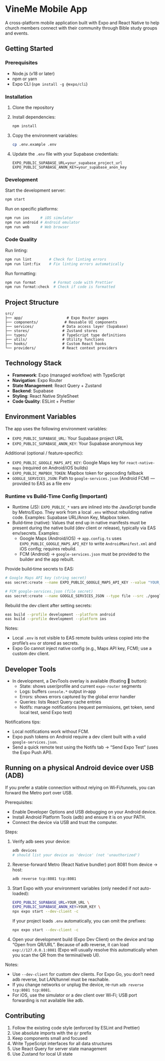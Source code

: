 # VineMe Mobile App

A cross-platform mobile application built with Expo and React Native to help church members connect with their community through Bible study groups and events.

## Getting Started

### Prerequisites


- Node.js (v18 or later)
- npm or yarn
- Expo CLI (`npm install -g @expo/cli`)

### Installation

1. Clone the repository
2. Install dependencies:

   ```bash
   npm install
   ```

3. Copy the environment variables:

   ```bash
   cp .env.example .env
   ```

4. Update the `.env` file with your Supabase credentials:
   ```
   EXPO_PUBLIC_SUPABASE_URL=your_supabase_project_url
   EXPO_PUBLIC_SUPABASE_ANON_KEY=your_supabase_anon_key
   ```

### Development

Start the development server:

```bash
npm start
```

Run on specific platforms:

```bash
npm run ios     # iOS simulator
npm run android # Android emulator
npm run web     # Web browser
```

### Code Quality

Run linting:

```bash
npm run lint        # Check for linting errors
npm run lint:fix    # Fix linting errors automatically
```

Run formatting:

```bash
npm run format        # Format code with Prettier
npm run format:check  # Check if code is formatted
```

## Project Structure

```
src/
├── app/                    # Expo Router pages
├── components/            # Reusable UI components
├── services/             # Data access layer (Supabase)
├── stores/               # Zustand stores
├── types/                # TypeScript type definitions
├── utils/                # Utility functions
├── hooks/                # Custom React hooks
└── providers/            # React context providers
```

## Technology Stack

- **Framework**: Expo (managed workflow) with TypeScript
- **Navigation**: Expo Router
- **State Management**: React Query + Zustand
- **Backend**: Supabase
- **Styling**: React Native StyleSheet
- **Code Quality**: ESLint + Prettier

## Environment Variables

The app uses the following environment variables:

- `EXPO_PUBLIC_SUPABASE_URL`: Your Supabase project URL
- `EXPO_PUBLIC_SUPABASE_ANON_KEY`: Your Supabase anonymous key

Additional (optional / feature‑specific):

- `EXPO_PUBLIC_GOOGLE_MAPS_API_KEY`: Google Maps key for `react-native-maps` (required on Android/iOS builds)
- `EXPO_PUBLIC_MAPBOX_TOKEN`: Mapbox token for geocoding fallback
- `GOOGLE_SERVICES_JSON`: Path to `google-services.json` (Android FCM) — provided to EAS as a file env

### Runtime vs Build‑Time Config (Important)

- Runtime (JS): `EXPO_PUBLIC_*` vars are inlined into the JavaScript bundle by Metro/Expo. They work from a local `.env` without rebuilding native code. Examples: Supabase URL/Anon Key, Mapbox token.
- Build‑time (native): Values that end up in native manifests must be present during the native build (dev client or release), typically via EAS env/secrets. Examples:
  - Google Maps (Android/iOS) → `app.config.ts` uses `EXPO_PUBLIC_GOOGLE_MAPS_API_KEY` to write `AndroidManifest.xml` and iOS config; requires rebuild.
  - FCM (Android) → `google-services.json` must be provided to the builder and the app rebuilt.

Provide build‑time secrets to EAS:

```bash
# Google Maps API key (string secret)
eas secret:create --name EXPO_PUBLIC_GOOGLE_MAPS_API_KEY --value "YOUR_KEY"

# FCM google-services.json (file secret)
eas secret:create --name GOOGLE_SERVICES_JSON --type file --src ./google-services.json
```

Rebuild the dev client after setting secrets:

```bash
eas build --profile development --platform android
eas build --profile development --platform ios
```

Notes:

- Local `.env` is not visible to EAS remote builds unless copied into the profile’s `env` or stored as secrets.
- Expo Go cannot inject native config (e.g., Maps API key, FCM); use a custom dev client.

## Developer Tools

- In development, a DevTools overlay is available (floating 🐞 button):
  - State: shows user/profile and current `expo-router` segments
  - Logs: buffers `console.*` output in‑app
  - Errors: shows errors captured by the global error handler
  - Queries: lists React Query cache entries
  - Notifs: manage notifications (request permissions, get token, send local test, send Expo test)

Notifications tips:

- Local notifications work without FCM.
- Expo push tokens on Android require a dev client built with a valid `google-services.json`.
- Send a quick remote test using the Notifs tab → “Send Expo Test” (uses the Expo Push API).

## Running on a physical Android device over USB (ADB)

If you prefer a stable connection without relying on Wi‑Fi/tunnels, you can forward the Metro port over USB.

Prerequisites:

- Enable Developer Options and USB debugging on your Android device.
- Install Android Platform Tools (adb) and ensure it is on your PATH.
- Connect the device via USB and trust the computer.

Steps:

1. Verify adb sees your device:

   ```bash
   adb devices
   # should list your device as 'device' (not 'unauthorized')
   ```

2. Reverse-forward Metro (React Native bundler) port 8081 from device → host:

   ```bash
   adb reverse tcp:8081 tcp:8081
   ```

3. Start Expo with your environment variables (only needed if not auto-loaded):

   ```bash
   EXPO_PUBLIC_SUPABASE_URL=YOUR_URL \
   EXPO_PUBLIC_SUPABASE_ANON_KEY=YOUR_KEY \
   npx expo start --dev-client -c
   ```

   If your project loads `.env` automatically, you can omit the prefixes:

   ```bash
   npx expo start --dev-client -c
   ```

4. Open your development build (Expo Dev Client) on the device and tap “Open from QR/URL”. Because of adb reverse, it can load `exp://127.0.0.1:8081` (Expo will usually resolve this automatically when you scan the QR from the terminal/web UI).

Notes:

- Use `--dev-client` for custom dev clients. For Expo Go, you don’t need adb reverse, but LAN/tunnel must be reachable.
- If you change networks or unplug the device, re-run `adb reverse tcp:8081 tcp:8081`.
- For iOS, use the simulator or a dev client over Wi‑Fi; USB port forwarding is not available like adb.

## Contributing

1. Follow the existing code style (enforced by ESLint and Prettier)
2. Use absolute imports with the `@/` prefix
3. Keep components small and focused
4. Write TypeScript interfaces for all data structures
5. Use React Query for server state management
6. Use Zustand for local UI state
